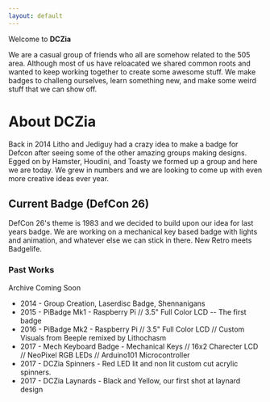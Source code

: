 ```yaml
---
layout: default
---
```


Welcome to **DCZia**

We are a casual group of friends who all are somehow related to the 505 area. Although most of us have reloacated we shared common roots and wanted to keep working together to create some awesome stuff. We make badges to challeng ourselves, learn something new, and make some weird stuff that we can show off.

# [](#header-1)About DCZia

Back in 2014 Litho and Jediguy had a crazy idea to make a badge for Defcon after seeing some of the other amazing groups making designs. Egged on by Hamster, Houdini, and Toasty we formed up a group and here we are today. We grew in numbers and we are looking to come up with even more creative ideas ever year.

## [](#header-2)Current Badge (DefCon 26)

DefCon 26's theme is 1983 and we decided to build upon our idea for last years badge. We are working on a mechanical key based badge with lights and animation, and whatever else we can stick in there. New Retro meets Badgelife.

### [](#header-3)Past Works

Archive Coming Soon

* 2014 - Group Creation, Laserdisc Badge, Shennanigans
* 2015 - PiBadge Mk1 - Raspberry Pi // 3.5" Full Color LCD -- The first badge
* 2016 - PiBadge Mk2 - Raspberry Pi // 3.5" Full Color LCD // Custom Visuals from Beeple remixed by Lithochasm
* 2017 - Mech Keyboard Badge - Mechanical Keys // 16x2 Charecter LCD // NeoPixel RGB LEDs // Arduino101 Microcontroller
* 2017 - DCZia Spinners - Red LED lit and non lit custom cut acrylic spinners.
* 2017 - DCZia Laynards - Black and Yellow, our first shot at laynard design

